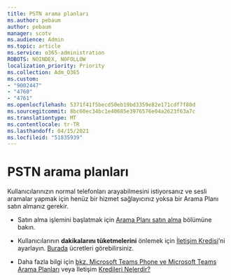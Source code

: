 ```yaml
---
title: PSTN arama planları
ms.author: pebaum
author: pebaum
manager: scotv
ms.audience: Admin
ms.topic: article
ms.service: o365-administration
ROBOTS: NOINDEX, NOFOLLOW
localization_priority: Priority
ms.collection: Adm_O365
ms.custom:
- "9002447"
- "4760"
- "4761"
ms.openlocfilehash: 5371f41f5becd50eb19bd3359e82e171cdf7f80d
ms.sourcegitcommit: 8bc60ec34bc1e40685e3976576e04a2623f63a7c
ms.translationtype: MT
ms.contentlocale: tr-TR
ms.lasthandoff: 04/15/2021
ms.locfileid: "51835939"
---
```

# <a name="pstn-calling-plans"></a>PSTN arama planları

Kullanıcılarınızın normal telefonları arayabilmesini istiyorsanız ve sesli aramalar yapmak için henüz bir hizmet sağlayıcınız yoksa bir Arama Planı satın almanız gerekir. 

- Satın alma işlemini başlatmak için [Arama Planı satın alma](https://docs.microsoft.com/MicrosoftTeams/calling-plans-for-office-365) bölümüne bakın.

- Kullanıcılarının **dakikalarını tüketmelerini** önlemek için [İletişim Kredisi](https://docs.microsoft.com/microsoftteams/set-up-communications-credits-for-your-organization)’ni ayarlayın. [Burada](https://products.office.com/microsoft-teams/voice-calling) ücretleri görebilirsiniz. 

- Daha fazla bilgi için [bkz. Microsoft Teams Phone ve Microsoft Teams Arama Planları](https://docs.microsoft.com/MicrosoftTeams/calling-plan-landing-page) veya İletişim [Kredileri Nelerdir?](https://docs.microsoft.com/microsoftteams/what-are-communications-credits)
